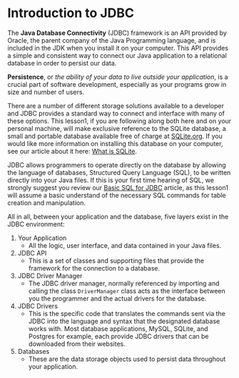 # Introduction to JDBC

The **Java Database Connectivity** (JDBC) framework is an API provided by Oracle, the parent company of the Java Programming language, and is included in the JDK when you install it on your computer. This API provides a simple and consistent way to connect our Java application to a relational database in order to persist our data.

**Persistence**, or _the ability of your data to live outside your application_, is a crucial part of software development, especially as your programs grow in size and number of users. 

There are a number of different storage solutions available to a developer and JDBC provides a standard way to connect and interface with many of these options. This lesson1, if you are following along both here and on your personal machine, will make exclusive reference to the SQLite database, a small and portable database available free of charge at [SQLite.org](https://www.sqlite.org). If you would like more information on installing this database on your computer, see our article about it here: [What is SQLite](https://www.codecademy.com/article/what-is-sqlite).

JDBC allows programmers to operate directly on the database by allowing the language of databases, Structured Query Language (SQL), to be written directly into your Java files. If this is your first time hearing of SQL, we strongly suggest you review our [Basic SQL for JDBC](TODO:LINK_TO_ARTICLE_WHEN_COMPLETE) article, as this lesson1 will assume a basic understand of the necessary SQL commands for table creation and manipulation.

All in all, between your application and the database, five layers exist in the JDBC environment:
1. Your Application
   - All the logic, user interface, and data contained in your Java files.
2. JDBC API
    - This is a set of classes and supporting files that provide the framework for the connection to a database.
3. JDBC Driver Manager
    - The JDBC driver manager, normally referenced by importing and calling the class `DriverManager` class acts as the interface between you the programmer and the actual drivers for the database.
4. JDBC Drivers
    - This is the specific code that translates the commands sent via the JDBC into the language and syntax that the designated database works with. Most database applications, MySQL, SQLite, and Postgres for example, each provide JDBC drivers that can be downloaded from their websites.
5. Databases
    - These are the data storage objects used to persist data throughout your application.
